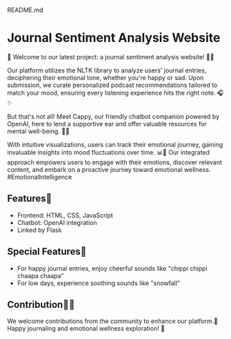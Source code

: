README.md

# Journal Sentiment Analysis Website

🌟 Welcome to our latest project: a journal sentiment analysis website! 📝💬

Our platform utilizes the NLTK library to analyze users' journal entries, deciphering their emotional tone, whether you're happy or sad. Upon submission, we curate personalized podcast recommendations tailored to match your mood, ensuring every listening experience hits the right note. 🎧✨ 

But that's not all! Meet Cappy, our friendly chatbot companion powered by OpenAI, here to lend a supportive ear and offer valuable resources for mental well-being. 💬🤖 

With intuitive visualizations, users can track their emotional journey, gaining invaluable insights into mood fluctuations over time. 📊💭 Our integrated approach empowers users to engage with their emotions, discover relevant content, and embark on a proactive journey toward emotional wellness. #EmotionalIntelligence

## Features🤩
- Frontend: HTML, CSS, JavaScript
- Chatbot: OpenAI integration
- Linked by Flask

## Special Features👀
- For happy journal entries, enjoy cheerful sounds like "chippi chippi chaapa chaapa"
- For low days, experience soothing sounds like "snowfall"


## Contribution🤝🏻
We welcome contributions from the community to enhance our platform.🚀 Happy journaling and emotional wellness exploration! 🚀
